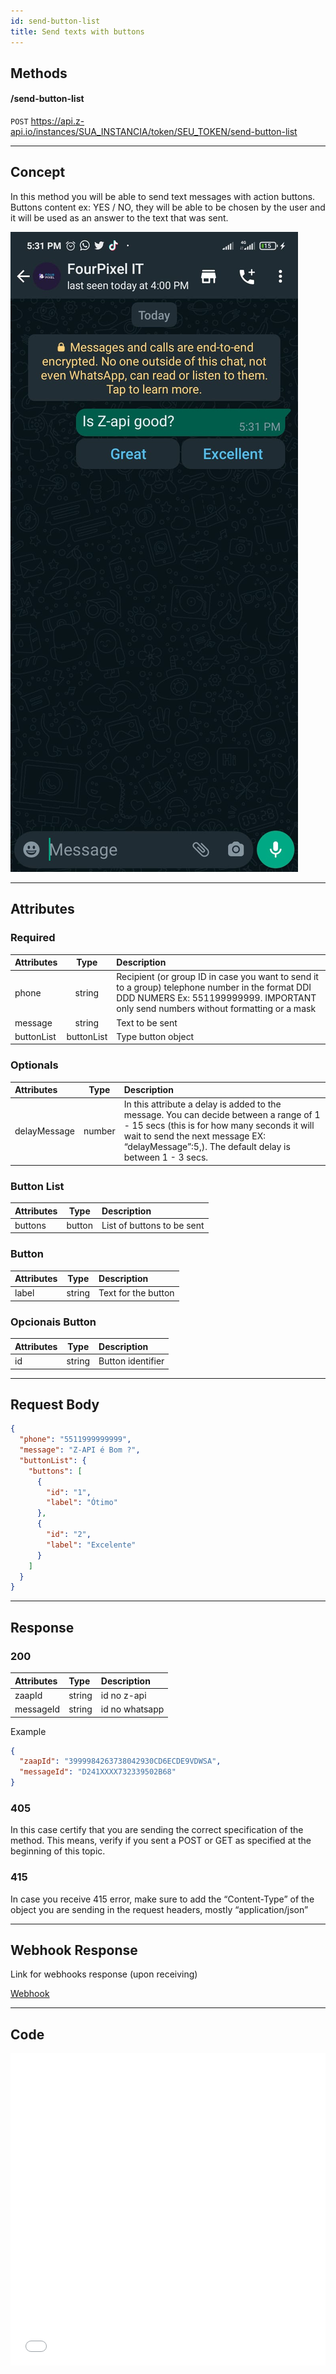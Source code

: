 ```yaml
---
id: send-button-list
title: Send texts with buttons 
---
```


## Methods

#### /send-button-list

`POST` https://api.z-api.io/instances/SUA_INSTANCIA/token/SEU_TOKEN/send-button-list

---

## Concept 

In this method you will be able to send text messages with action buttons. Buttons content ex: YES / NO, they will be able to be chosen by the user and it will be used as an answer to the text that was sent.

![image](../../../../../img/SendingButton.jpeg)

---

## Attributes

### Required 

| Attributes | Type | Description |
| :-- | :-: | :-- |
| phone | string | Recipient (or group ID in case you want to send it to a group) telephone number in the format DDI DDD NUMERS Ex: 551199999999. IMPORTANT  only send numbers without formatting or a mask  |
| message | string | Text to be sent |
| buttonList | buttonList | Type button object |

### Optionals 

| Attributes | Type | Description |
| :-- | :-: | :-- |
| delayMessage | number | In this attribute a delay is added to the message. You can decide between a range of 1 - 15 secs (this is for how many seconds it will wait to send the next message EX: “delayMessage”:5,). The default delay is between 1 - 3 secs.|

### Button List

| Attributes |  Type  | Description                     |
| :-------- | :----: | :---------------------------- |
| buttons   | button | List of buttons to be sent    |

### Button

| Attributes |  Type  | Description          |
| :-------- | :----: | :----------------- |
| label     | string | Text for the button |

### Opcionais Button

| Attributes |  Type  | Description              |
| :-------- | :----: | :--------------------- |
| id        | string | Button identifier |

---

## Request Body

```json
{
  "phone": "5511999999999",
  "message": "Z-API é Bom ?",
  "buttonList": {
    "buttons": [
      {
        "id": "1",
        "label": "Ótimo"
      },
      {
        "id": "2",
        "label": "Excelente"
      }
    ]
  }
}
```

---

## Response

### 200

| Attributes | Type   | Description       |
| :-------- | :----- | :------------- |
| zaapId    | string | id no z-api    |
| messageId | string | id no whatsapp |

Example 

```json
{
  "zaapId": "3999984263738042930CD6ECDE9VDWSA",
  "messageId": "D241XXXX732339502B68"
}
```

### 405

In this case certify that you are sending the correct specification of the method. This means, verify if you sent a POST or GET as specified at the beginning of this topic.

### 415

In case you receive 415 error, make sure to add the “Content-Type” of the object you are sending in the request headers, mostly “application/json”

---

## Webhook Response

Link for webhooks response (upon receiving)

[Webhook](../webhooks/on-message-received#exemplo-de-retorno-de-texto-lista-de-botão)

---

## Code

<iframe src="//api.apiembed.com/?source=https://raw.githubusercontent.com/Z-API/z-api-docs/main/json-examples/send-button-list.json&targets=all" frameborder="0" scrolling="no" width="100%" height="500px" seamless></iframe>
